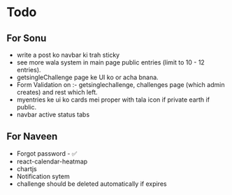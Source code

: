 # Todo

## For Sonu
- write a post ko navbar ki trah sticky
- see more wala system in main page public entries (limit to 10 - 12 entries).
- getsingleChallenge page ke UI ko or acha bnana.
- Form Validation on :- getsinglechallenge, challenges page (which admin creates) and rest which left.
- myentries ke ui ko cards mei proper with tala icon if private earth if public.
- navbar active status tabs

## For Naveen

- Forgot password - ✅
- react-calendar-heatmap
- chartjs
- Notification sytem
- challenge should be deleted automatically if expires
